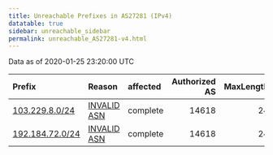 ```yaml
---
title: Unreachable Prefixes in AS27281 (IPv4)
datatable: true
sidebar: unreachable_sidebar
permalink: unreachable_AS27281-v4.html
---
```


Data as of 2020-01-25 23:20:00 UTC


<div class="datatable-begin"></div>

| Prefix                                                   | Reason                                                                                                 | affected   |   Authorized AS |   MaxLength | Anchor                                       |   unreachable /24s |
|:---------------------------------------------------------|:-------------------------------------------------------------------------------------------------------|:-----------|----------------:|------------:|:---------------------------------------------|-------------------:|
| [103.229.8.0/24](https://stat.ripe.net/103.229.8.0/24)   | [INVALID ASN](https://rpki-validator.ripe.net/announcement-preview?asn=AS27281&prefix=103.229.8.0/24)  | complete   |           14618 |          24 | [APNIC](unreachable_APNIC_RPKI_Root-v4.html) |                  1 |
| [192.184.72.0/24](https://stat.ripe.net/192.184.72.0/24) | [INVALID ASN](https://rpki-validator.ripe.net/announcement-preview?asn=AS27281&prefix=192.184.72.0/24) | complete   |           14618 |          24 | [ARIN](unreachable_ARIN-v4.html)             |                  1 |

<div class="datatable-end"></div>